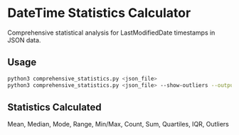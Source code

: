 # DateTime Statistics Calculator

Comprehensive statistical analysis for LastModifiedDate timestamps in JSON data.

## Usage

```bash
python3 comprehensive_statistics.py <json_file>
python3 comprehensive_statistics.py <json_file> --show-outliers --output-format iso
```

## Statistics Calculated

Mean, Median, Mode, Range, Min/Max, Count, Sum, Quartiles, IQR, Outliers